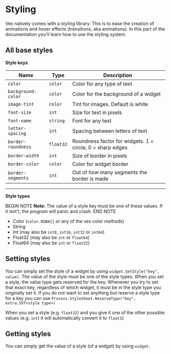 # Styling

Vex natively comes with a styling library. This is to ease the creation of animations and hover effects (transitions,
aka animations). In this part of the documentation you'll learn how to use the styling system.

## All base styles

**Style keys**

| Name               | Type      | Description                                               |
|--------------------|-----------|-----------------------------------------------------------|
| `color`            | `color`   | Color for any type of text                                |
| `background-color` | `color`   | Color for the background of a widget                      |
| `image-tint`       | `color`   | Tint for images. Default is white                         |
| `font-size`        | `int`     | Size for text in pixels                                   |
| `font-name`        | `string`  | Font for any text                                         |
| `letter-spacing`   | `int`     | Spacing between letters of text                           |
| `border-roundness` | `float32` | Roundness factor for widgets. 1 = circle, 0 = sharp edges |
| `border-width`     | `int`     | Size of border in pixels                                  |
| `border-color`     | `color`   | Color for widget border                                   |
| `border-segments`  | `int`     | Out of how many segments the border is made               |

---

**Style types**

BEGIN NOTE
**Note:** The value of a style key must be one of these values. If it isnt't, the program will panic and crash.
END NOTE

* Color (`color.RGBA{}` or any of the vex color methods)
* String
* Int (may also be `int8`, `int16`, `int32` or `int64`)
* Float32 (may also be `int` or `float64`)
* Float64 (may also be `int` or `float32`)

## Setting styles

You can simply set the style of a widget by using `widget.SetStyle("key", value)`. The value of the style must be one of
the style types. When you set a style, the value type gets reserved for the key. Whenever you try to set that exact key,
regardless of which widget, it must be in the style type you originally set it. If you do not want to set anything but
reserve a style type for a key you can use `Process.StyleSheet.ReserveType("key", extra.SVT<style type>)`

When you set a style (e.g. `float32`) and you give it one of the other possible values (e.g. `int`) it will
automatically convert it to `float32`

## Getting styles

You can simply get the value of a style (of a widget) by using `widget.`